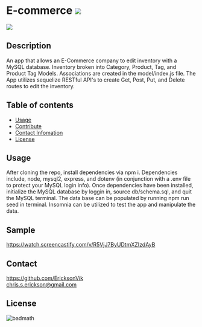 
  # E-commerce ![](https://img.shields.io/github/languages/count/EricksonVik/E-commerce)

  ![](https://img.shields.io/github/languages/top/EricksonVik/E-commerce)

  ## Description 
 An app that allows an E-Commerce company to edit inventory with a MySQL database. Inventory broken into Category, Product, Tag, and Product Tag Models.  Associations are created in the model/index.js file.  The App utilizes sequelize RESTful API's to create Get, Post, Put, and Delete routes to edit the inventory.

  ## Table of contents
  - [Usage](#usage)
  - [Contribute](#contribute)
  - [Contact Infomation](#contact)
  - [License](#license)

  ## Usage
  After cloning the repo, install dependencies via npm i.  Dependencies include, node, mysql2, express, and dotenv (in conjunction with a .env file to protect your MySQL login info).  Once dependencies have been installed, initialize the MySQL database by loggin in, source db/schema.sql, and quit the MySQL terminal.  The data base can be populated by running npm run seed in terminal.
  Insomnia can be utilized to test the app and manipulate the data.

  ## Sample
  https://watch.screencastify.com/v/R5VjJ7ByUDtmXZIzdAyB

  ## Contact
   
  https://github.com/EricksonVik </br>
  [chris.s.erickson@gmail.com](mailto:chris.s.erickson@gmail.com) </br>
  

  ## License
  ![badmath](https://img.shields.io/github/license/EricksonVik/E-commerce)
  

